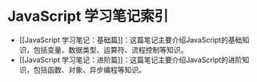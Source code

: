 # JavaScript 学习笔记索引

- [[JavaScript 学习笔记：基础篇]]：这篇笔记主要介绍JavaScript的基础知识，包括变量、数据类型、运算符、流程控制等知识。
- [[JavaScript 学习笔记：进阶篇]]：这篇笔记主要介绍JavaScript的进阶知识，包括函数、对象、异步编程等知识。
